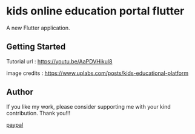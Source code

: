 # kids online education portal flutter

A new Flutter application.

## Getting Started

Tutorial url : https://youtu.be/AaPDVHikul8

image credits : https://www.uplabs.com/posts/kids-educational-platform

## Author
If you like my work, please consider supporting me with your kind contribution. Thank you!!!
<div><a href=https://paypal.me/kaushikchandru?locale.x=en_GB>paypal </a></div>
